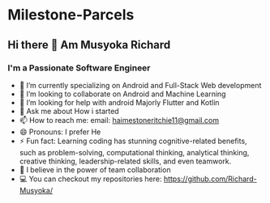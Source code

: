 ﻿# Milestone-Parcels
## Hi there 👋 Am Musyoka Richard
### I'm a Passionate Software Engineer
- 🔭 I’m currently specializing on Android and Full-Stack Web  development
- 👯 I’m looking to collaborate on Android and Machine Learning
- 🤔 I’m looking for help with android Majorly Flutter and Kotlin
- 💬 Ask me about How i started 
- 📫 How to reach me: email: haimestoneritchie11@gmail.com
- 😄 Pronouns: I prefer He
- ⚡ Fun fact: Learning coding has stunning cognitive-related benefits, such as problem-solving, computational thinking, analytical thinking, creative thinking, leadership-related skills, and even teamwork.
- 💪 I believe in the power of team collaboration 
- 💻 You can checkout my repositories here: https://github.com/Richard-Musyoka/


